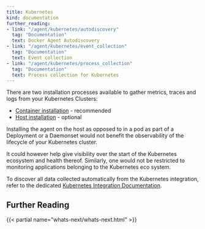 ```yaml
---
title: Kubernetes
kind: documentation
further_reading:
- link: "/agent/kubernetes/autodiscovery"
  tag: "Documentation"
  text: Docker Agent Autodiscovery
- link: "/agent/kubernetes/event_collection"
  tag: "Documentation"
  text: Event collection
- link: "/agent/kubernetes/process_collection"
  tag: "Documentation"
  text: Process collection for Kubernetes
---
```


There are two installation processes available to gather metrics, traces and logs from your Kubernetes Clusters:

* [Container installation](/agent/kubernetes/container_installation) - recommended
* [Host installation](/agent/kubernetes/host_installation) - optional

Installing the agent on the host as opposed to in a pod as part of a Deployment or a Daemonset would not benefit the observability of the lifecycle of your Kubernetes cluster.

It could however help give visibility over the start of the Kubernetes ecosystem and health thereof.
Similarly, one would not be restricted to monitoring applications belonging to the Kubernetes eco system.  

To discover all data collected automatically from the Kubernetes integration, refer to the dedicated [Kubernetes Integration Documentation](/integrations/kubernetes).


## Further Reading

{{< partial name="whats-next/whats-next.html" >}}
